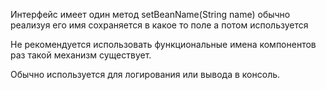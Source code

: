 Интерфейс имеет один метод setBeanName(String name) обычно реализуя его имя сохраняется в какое то поле а потом используется

Не рекомендуется использовать функциональные имена компонентов раз такой механизм существует.

Обычно используется для логирования или вывода в консоль.
